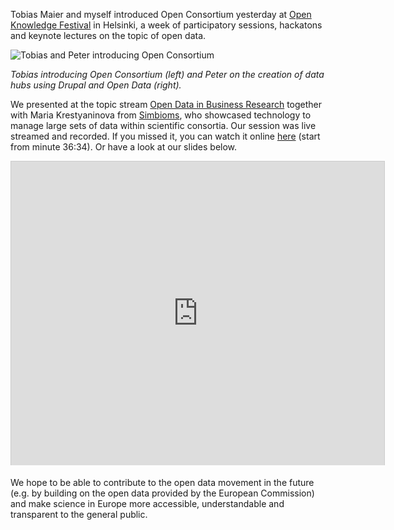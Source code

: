 <p class="lead">Tobias Maier and myself introduced Open Consortium yesterday at <a href="http://okfestival.org" target="_blank">Open Knowledge Festival</a> in Helsinki, a week of participatory sessions, hackatons and keynote lectures on the topic of open data.</p><!-- more -->

![Tobias and Peter introducing Open Consortium ](http://farm9.staticflickr.com/8452/8008967415_49692c5f77_c.jpg)

_Tobias introducing Open Consortium (left) and Peter on the creation of data hubs using Drupal and Open Data (right)._

We presented at the topic stream <a href="http://okfestival.org/open-data-in-business-research/" target="_blank">Open Data in Business Research</a> together with Maria Krestyaninova from <a href="http://simbioms.org" target="_blank">Simbioms</a>, who showcased technology to manage large sets of data within scientific consortia. Our session was live streamed and recorded. If you missed it, you can watch it online <a href="http://bambuser.com/v/2995559" target="_blank">here</a> (start from minute 36:34). Or have a look at our slides below.

<iframe src="http://www.slideshare.net/slideshow/embed_code/14371259?rel=0" width="597" height="486" frameborder="0" marginwidth="0" marginheight="0" scrolling="no" style="border:1px solid #CCC;border-width:1px 1px 0;margin-bottom:5px"> </iframe>

We hope to be able to contribute to the open data movement in the future (e.g. by building on the open data provided by the European Commission) and make science in Europe more accessible, understandable and transparent to the general public.






